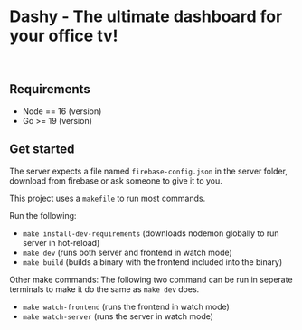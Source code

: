 # Dashy - The ultimate dashboard for your office tv!
<br>

## Requirements
- Node == 16 (version)
- Go >= 19 (version)

## Get started
The server expects a file named `firebase-config.json` in the server folder, download from firebase or ask someone to give it to you.

This project uses a `makefile` to run most commands.

Run the following:
- `make install-dev-requirements` (downloads nodemon globally to run server in hot-reload)
- `make dev` (runs both server and frontend in watch mode)
- `make build` (builds a binary with the frontend included into the binary)

Other make commands:
The following two command can be run in seperate terminals to make it do the same as `make dev` does.
- `make watch-frontend` (runs the frontend in watch mode)
- `make watch-server` (runs the server in watch mode)